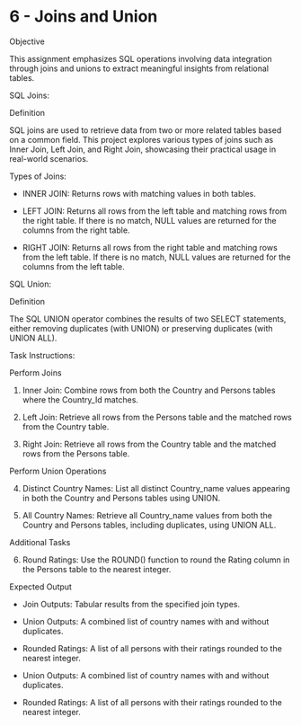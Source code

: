

# 6 - Joins and Union

Objective

This assignment emphasizes SQL operations involving data integration through joins and unions to extract meaningful insights from relational tables.

SQL Joins: 

Definition

SQL joins are used to retrieve data from two or more related tables based on a common field. This project explores various types of joins such as Inner Join, Left Join, and Right Join, showcasing their practical usage in real-world scenarios.

Types of Joins:

- INNER JOIN: Returns rows with matching values in both tables.

- LEFT JOIN: Returns all rows from the left table and matching rows from the right table. If there is no match, NULL values are returned for the columns from the right table.

- RIGHT JOIN: Returns all rows from the right table and matching rows from the left table. If there is no match, NULL values are returned for the columns from the left table.

SQL Union: 

Definition

The SQL UNION operator combines the results of two SELECT statements, either removing duplicates (with UNION) or preserving duplicates (with UNION ALL).


Task Instructions:

Perform Joins

1) Inner Join: Combine rows from both the Country and Persons tables where the Country_Id matches.

2)  Left Join: Retrieve all rows from the Persons table and the matched rows from the Country table.

3)  Right Join: Retrieve all rows from the Country table and the matched rows from the Persons table.

Perform Union Operations

4) Distinct Country Names: List all distinct Country_name values appearing in both the Country and Persons tables using UNION.

5) All Country Names: Retrieve all Country_name values from both the Country and Persons tables, including duplicates, using UNION ALL.

Additional Tasks

6) Round Ratings: Use the ROUND() function to round the Rating column in the Persons table to the nearest integer.

Expected Output

- Join Outputs: Tabular results from the specified join types.

- Union Outputs: A combined list of country names with and without duplicates.

- Rounded Ratings: A list of all persons with their ratings rounded to the nearest integer.




- Union Outputs: A combined list of country names with and without duplicates.

- Rounded Ratings: A list of all persons with their ratings rounded to the nearest integer.

  
